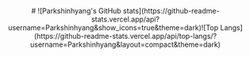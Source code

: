<div align="center">
# 
![Parkshinhyang's GitHub stats](https://github-readme-stats.vercel.app/api?username=Parkshinhyang&show_icons=true&theme=dark)![Top Langs](https://github-readme-stats.vercel.app/api/top-langs/?username=Parkshinhyang&layout=compact&theme=dark)
</div>

<!--
**Parkshinhyang/Parkshinhyang** is a ✨ _special_ ✨ repository because its `README.md` (this file) appears on your GitHub profile.

Here are some ideas to get you started:

- 🔭 I’m currently working on ...
- 🌱 I’m currently learning ...
- 👯 I’m looking to collaborate on ...
- 🤔 I’m looking for help with ...
- 💬 Ask me about ...
- 📫 How to reach me: ...
- 😄 Pronouns: ...
- ⚡ Fun fact: ...
-->
